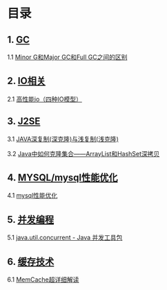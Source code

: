 # 目录

## 1. [GC](https://github.com/northyoung/article/tree/master/GC)

1.1 [Minor G和Major GC和Full GC之间的区别](https://github.com/northyoung/article/blob/master/GC/Minor%20G%E5%92%8CMajor%20GC%E5%92%8CFull%20GC%E4%B9%8B%E9%97%B4%E7%9A%84%E5%8C%BA%E5%88%AB.md)

## 2. [IO相关](https://github.com/northyoung/article/tree/master/IO%E7%9B%B8%E5%85%B3)

2.1 [高性能io（四种IO模型）](https://github.com/northyoung/article/blob/master/IO%E7%9B%B8%E5%85%B3/%E9%AB%98%E6%80%A7%E8%83%BDio.md)

## 3. [J2SE](https://github.com/northyoung/article/tree/master/J2SE)

3.1 [JAVA深复制(深克隆)与浅复制(浅克隆)](https://github.com/northyoung/article/blob/master/J2SE/JAVA%E6%B7%B1%E5%A4%8D%E5%88%B6(%E6%B7%B1%E5%85%8B%E9%9A%86)%E4%B8%8E%E6%B5%85%E5%A4%8D%E5%88%B6(%E6%B5%85%E5%85%8B%E9%9A%86).md)

3.2 [Java中如何克隆集合——ArrayList和HashSet深拷贝](https://github.com/northyoung/article/blob/master/J2SE/Java%E4%B8%AD%E5%A6%82%E4%BD%95%E5%85%8B%E9%9A%86%E9%9B%86%E5%90%88%E2%80%94%E2%80%94ArrayList%E5%92%8CHashSet%E6%B7%B1%E6%8B%B7%E8%B4%9D.md)

## 4. [MYSQL/mysql性能优化](https://github.com/northyoung/article/tree/master/MYSQL/mysql%E6%80%A7%E8%83%BD%E4%BC%98%E5%8C%96)

4.1 [mysql性能优化](https://github.com/northyoung/article/blob/master/MYSQL/mysql%E6%80%A7%E8%83%BD%E4%BC%98%E5%8C%96/mysql%E6%80%A7%E8%83%BD%E4%BC%98%E5%8C%96.md)

## 5. [并发编程](https://github.com/northyoung/article/tree/master/%E5%B9%B6%E5%8F%91%E7%BC%96%E7%A8%8B)

5.1 [java.util.concurrent - Java 并发工具包](https://github.com/northyoung/article/blob/master/%E5%B9%B6%E5%8F%91%E7%BC%96%E7%A8%8B/java.util.concurrent%20-%20Java%20%E5%B9%B6%E5%8F%91%E5%B7%A5%E5%85%B7%E5%8C%85.md)

## 6. [缓存技术](https://github.com/northyoung/article/tree/master/%E7%BC%93%E5%AD%98%E6%8A%80%E6%9C%AF)

6.1 [MemCache超详细解读](https://github.com/northyoung/article/blob/master/%E7%BC%93%E5%AD%98%E6%8A%80%E6%9C%AF/MemCache%E8%B6%85%E8%AF%A6%E7%BB%86%E8%A7%A3%E8%AF%BB.md)